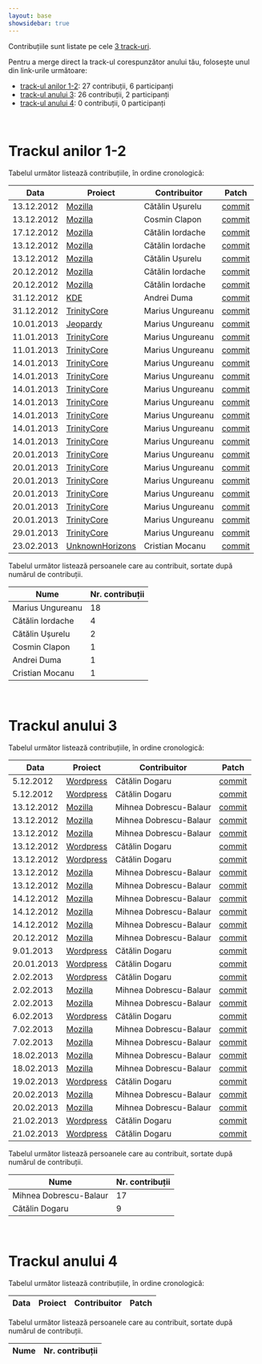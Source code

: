 ```yaml
---
layout: base
showsidebar: true
---
```


Contribuțiile sunt listate pe cele [3 track-uri][reg].

Pentru a merge direct la track-ul corespunzător anului tău, folosește unul din
link-urile următoare:

* [track-ul anilor 1-2](#trackul_anilor_12): 27 contribuții, 6 participanți
* [track-ul anului 3](#trackul_anului_3): 26 contribuții, 2 participanți
* [track-ul anului 4](#trackul_anului_4): 0 contribuții, 0 participanți

<div id="end">&nbsp;</div>

# Trackul anilor 1-2

Tabelul următor listează contribuțiile, în ordine cronologică:

|Data |Proiect | Contribuitor | Patch |
|-----|--------|--------------|-------|
|13.12.2012|[Mozilla][mozilla]|Cătălin Ușurelu|[commit](https://bugzilla.mozilla.org/show_bug.cgi?id=820197)|
|13.12.2012|[Mozilla][mozilla]|Cosmin Clapon|[commit](https://bugzilla.mozilla.org/show_bug.cgi?id=764996)|
|17.12.2012|[Mozilla][mozilla]|Cătălin Iordache|[commit](https://bugzilla.mozilla.org/show_bug.cgi?id=821396)|
|13.12.2012|[Mozilla][mozilla]|Cătălin Iordache|[commit](https://bugzilla.mozilla.org/show_bug.cgi?id=821901)|
|13.12.2012|[Mozilla][mozilla]|Cătălin Ușurelu|[commit](https://bugzilla.mozilla.org/show_bug.cgi?id=817846)|
|20.12.2012|[Mozilla][mozilla]|Cătălin Iordache|[commit](https://bugzilla.mozilla.org/show_bug.cgi?id=813019)|
|20.12.2012|[Mozilla][mozilla]|Cătălin Iordache|[commit](https://bugzilla.mozilla.org/show_bug.cgi?id=821269)|
|31.12.2012|[KDE][KDE]|Andrei Duma|[commit](https://git.reviewboard.kde.org/r/107984/)|
|31.12.2012|[TrinityCore][trinitycore]|Marius Ungureanu|[commit](https://github.com/TrinityCore/TrinityCore/pull/8812)|
|10.01.2013|[Jeopardy][jeopy]|Marius Ungureanu|[commit](https://github.com/dfilimon/Jeopy/pull/26)|
|11.01.2013|[TrinityCore][trinitycore]|Marius Ungureanu|[commit](https://github.com/TrinityCore/WowPacketParser/pull/95)|
|11.01.2013|[TrinityCore][trinitycore]|Marius Ungureanu|[commit](https://github.com/TrinityCore/TrinityCore/pull/8901)|
|14.01.2013|[TrinityCore][trinitycore]|Marius Ungureanu|[commit](https://github.com/TrinityCore/TrinityCore/pull/8930)|
|14.01.2013|[TrinityCore][trinitycore]|Marius Ungureanu|[commit](https://github.com/TrinityCore/WowPacketParser/pull/97)|
|14.01.2013|[TrinityCore][trinitycore]|Marius Ungureanu|[commit](https://github.com/TrinityCore/WowPacketParser/pull/98)|
|14.01.2013|[TrinityCore][trinitycore]|Marius Ungureanu|[commit](https://github.com/TrinityCore/WowPacketParser/pull/96)|
|14.01.2013|[TrinityCore][trinitycore]|Marius Ungureanu|[commit](https://github.com/TrinityCore/TrinityCore/pull/8915)|
|14.01.2013|[TrinityCore][trinitycore]|Marius Ungureanu|[commit](https://github.com/TrinityCore/WowPacketParser/pull/99)|
|14.01.2013|[TrinityCore][trinitycore]|Marius Ungureanu|[commit](https://github.com/TrinityCore/WowPacketParser/pull/100)|
|20.01.2013|[TrinityCore][trinitycore]|Marius Ungureanu|[commit](https://github.com/TrinityCore/WowPacketParser/pull/101)|
|20.01.2013|[TrinityCore][trinitycore]|Marius Ungureanu|[commit](https://github.com/TrinityCore/WowPacketParser/pull/102)|
|20.01.2013|[TrinityCore][trinitycore]|Marius Ungureanu|[commit](https://github.com/TrinityCore/WowPacketParser/commit/8c3a333a76ebf4166de8fac35644378d3d11da8a)|
|20.01.2013|[TrinityCore][trinitycore]|Marius Ungureanu|[commit](https://github.com/TrinityCore/WowPacketParser/commit/e203c0f1b1d997d5485566c5dc4efab0b7f554e4)|
|20.01.2013|[TrinityCore][trinitycore]|Marius Ungureanu|[commit](https://github.com/TrinityCore/WowPacketParser/commit/626ff1edb156b8673800f0afe4c710536a1a6852)|
|20.01.2013|[TrinityCore][trinitycore]|Marius Ungureanu|[commit](https://github.com/TrinityCore/WowPacketParser/commit/462a3382285ac615cafed31db8ab8842722da61c)|
|29.01.2013|[TrinityCore][trinitycore]|Marius Ungureanu|[commit](https://github.com/TrinityCore/WowPacketParser/commit/b97f321c5104ca995b290bcb38502393d846333c)|
|23.02.2013|[UnknownHorizons][unknownhorizons]|Cristian Mocanu|[commit](https://github.com/unknown-horizons/unknown-horizons/pull/2033)|

Tabelul următor listează persoanele care au contribuit, sortate după numărul
de contribuții.

|Nume | Nr. contribuții |
|-----|-----------------|
|Marius Ungureanu|18|
|Cătălin Iordache|4|
|Cătălin Ușurelu|2|
|Cosmin Clapon|1|
|Andrei Duma|1|
|Cristian Mocanu|1|

<div id="end">&nbsp;</div>

# Trackul anului 3

Tabelul următor listează contribuțiile, în ordine cronologică:

|Data |Proiect | Contribuitor | Patch |
|-----|--------|--------------|-------|
| 5.12.2012|[Wordpress][wordpress]|Cătălin Dogaru|[commit](http://core.trac.wordpress.org/ticket/22667)|
| 5.12.2012|[Wordpress][wordpress]|Cătălin Dogaru|[commit](http://core.trac.wordpress.org/ticket/22693)|
|13.12.2012|[Mozilla][mozilla]|Mihnea Dobrescu-Balaur|[commit](https://bugzilla.mozilla.org/show_bug.cgi?id=816035)|
|13.12.2012|[Mozilla][mozilla]|Mihnea Dobrescu-Balaur|[commit](https://bugzilla.mozilla.org/show_bug.cgi?id=816216)|
|13.12.2012|[Mozilla][mozilla]|Mihnea Dobrescu-Balaur|[commit](https://bugzilla.mozilla.org/show_bug.cgi?id=819482)|
|13.12.2012|[Wordpress][wordpress]|Cătălin Dogaru|[commit](http://core.trac.wordpress.org/ticket/19159)|
|13.12.2012|[Wordpress][wordpress]|Cătălin Dogaru|[commit](http://core.trac.wordpress.org/ticket/22839)|
|13.12.2012|[Mozilla][mozilla]|Mihnea Dobrescu-Balaur|[commit](https://bugzilla.mozilla.org/show_bug.cgi?id=821018)|
|13.12.2012|[Mozilla][mozilla]|Mihnea Dobrescu-Balaur|[commit](https://bugzilla.mozilla.org/show_bug.cgi?id=809109)|
|14.12.2012|[Mozilla][mozilla]|Mihnea Dobrescu-Balaur|[commit](https://bugzilla.mozilla.org/show_bug.cgi?id=742794)|
|14.12.2012|[Mozilla][mozilla]|Mihnea Dobrescu-Balaur|[commit](https://bugzilla.mozilla.org/show_bug.cgi?id=821863)|
|14.12.2012|[Mozilla][mozilla]|Mihnea Dobrescu-Balaur|[commit](https://bugzilla.mozilla.org/show_bug.cgi?id=802265)|
|20.12.2012|[Mozilla][mozilla]|Mihnea Dobrescu-Balaur|[commit](https://bugzilla.mozilla.org/show_bug.cgi?id=822739)|
| 9.01.2013|[Wordpress][wordpress]|Cătălin Dogaru|[commit](http://core.trac.wordpress.org/ticket/22975)|
|20.01.2013|[Wordpress][wordpress]|Cătălin Dogaru|[commit](http://core.trac.wordpress.org/ticket/23120)|
| 2.02.2013|[Wordpress][wordpress]|Cătălin Dogaru|[commit](https://github.com/cdog/avatar-manager)|
| 2.02.2013|[Mozilla][mozilla]|Mihnea Dobrescu-Balaur|[commit](https://bugzilla.mozilla.org/show_bug.cgi?id=759594)|
| 2.02.2013|[Mozilla][mozilla]|Mihnea Dobrescu-Balaur|[commit](https://bugzilla.mozilla.org/show_bug.cgi?id=785146)|
| 6.02.2013|[Wordpress][wordpress]|Cătălin Dogaru|[commit](http://core.trac.wordpress.org/ticket/14979)|
| 7.02.2013|[Mozilla][mozilla]|Mihnea Dobrescu-Balaur|[commit](https://bugzilla.mozilla.org/show_bug.cgi?id=819550)|
| 7.02.2013|[Mozilla][mozilla]|Mihnea Dobrescu-Balaur|[commit](https://bugzilla.mozilla.org/show_bug.cgi?id=642843)|
|18.02.2013|[Mozilla][mozilla]|Mihnea Dobrescu-Balaur|[commit](https://bugzilla.mozilla.org/show_bug.cgi?id=800082)|
|18.02.2013|[Mozilla][mozilla]|Mihnea Dobrescu-Balaur|[commit](https://bugzilla.mozilla.org/show_bug.cgi?id=805594)|
|19.02.2013|[Wordpress][wordpress]|Cătălin Dogaru|[commit](http://wp.tutsplus.com/tutorials/plugins/how-to-create-a-wordpress-avatar-management-plugin-from-scratch-getting-started/)|
|20.02.2013|[Mozilla][mozilla]|Mihnea Dobrescu-Balaur|[commit](https://bugzilla.mozilla.org/show_bug.cgi?id=841887)|
|20.02.2013|[Mozilla][mozilla]|Mihnea Dobrescu-Balaur|[commit](https://bugzilla.mozilla.org/show_bug.cgi?id=842667)|
|21.02.2013|[Wordpress][wordpress]|Cătălin Dogaru|[commit](http://core.trac.wordpress.org/ticket/23558)|
|21.02.2013|[Wordpress][wordpress]|Cătălin Dogaru|[commit](http://wp.tutsplus.com/tutorials/plugins/how-to-create-a-wordpress-avatar-management-plugin-from-scratch-finishing-touches/)|

Tabelul următor listează persoanele care au contribuit, sortate după numărul
de contribuții.

|Nume | Nr. contribuții |
|-----|-----------------|
|Mihnea Dobrescu-Balaur|17|
|Cătălin Dogaru|9|

<div id="end">&nbsp;</div>

# Trackul anului 4

Tabelul următor listează contribuțiile, în ordine cronologică:

|Data |Proiect | Contribuitor | Patch |
|-----|--------|--------------|-------|

Tabelul următor listează persoanele care au contribuit, sortate după numărul
de contribuții.

|Nume | Nr. contribuții |
|-----|-----------------|

<div id="end">&nbsp;</div>

[reg]: /regulament#structura "Regulament"
[wordpress]: http://wordpress.org/ "Wordpress"
[mozilla]: https://wiki.mozilla.org/Main_Page "Mozilla Project"
[KDE]: http://www.kde.org/ "KDE"
[trinitycore]: http://www.trinitycore.org/ "TrinityCore"
[jeopy]: https://github.com/dfilimon/Jeopy "Jeopardy"
[unknownhorizons]: http://www.unknown-horizons.org/ "Unknown Horizons"

